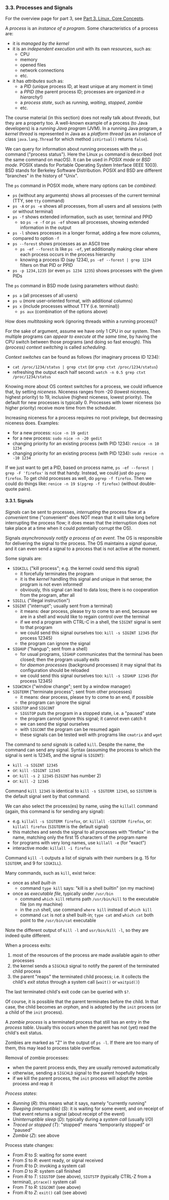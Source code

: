 
### 3.3. Processes and Signals

For the overview page for part 3, see [Part 3. Linux, Core Concepts](./part-3-linux-core-concepts.md).

A *process* is an *instance of a program*. Some characteristics of a process are:
* it is *managed by the kernel*
* it is an *independent execution unit* with its own *resources*, such as:
  * CPU
  * memory
  * opened files
  * network connections
  * etc.
* it has *attributes* such as:
  * a *PID* (unique process ID, at least unique at any moment in time)
  * a *PPID* (the parent process ID; processes are organized *in a hierarchy*!)
  * a *process state*, such as *running*, *waiting*, *stopped*, *zombie*
  * etc.

The course material (in this section) does not really talk about *threads*, but they are a property too.
A well-known example of a process (to Java developers) is a *running Java program* (JVM).
In a running Java program, a *kernel thread* is represented in Java as a *platform thread*
(as an instance of class `java.lang.Thread` for which method `isVirtual()` returns `false`).

We can query for information about running processes with the `ps` command ("process status").
Here the Linux `ps` command is described (not the same command on macOS). It can be used in *POSIX mode*
or *BSD mode*. POSIX stands for Portable Operating System Interface (IEEE 1003). BSD stands for
Berkeley Software Distribution. POSIX and BSD are different "branches" in the history of "Unix".

The `ps` command in POSIX mode, where many options can be *combined*:
* `ps` (without any arguments) shows all processes of the current terminal (TTY, see `tty` command)
* `ps -A` or `ps -e` shows all processes, from all users and all sessions (with or without terminal)
* `ps -f` shows extended information, such as user, terminal and PPID
  * so `ps -e -f` or `ps -ef` shows all processes, showing extended information in the output
* `ps -l` shows processes in a longer format, adding a few more columns, compared to option `-f`
* `ps --forest` shows processes as an ASCII tree
  * `ps -ef --forest` is like `ps -ef`, yet additionally making clear where each process occurs in the process hierarchy
  * knowing a process ID (say 1234), `ps -ef --forest | grep 1234` filters on that PID or PPID
* `ps -p 1234,1235` (or even `ps 1234 1235`) shows processes with the given PIDs

The `ps` command in BSD mode (using parameters without dash):
* `ps a` (all processes of all users)
* `ps u` (more user-oriented format, with additional columns)
* `ps x` (include processes without TTY (i.e. terminal))
  * `ps aux` (combination of the options above)

How does *multitasking* work (ignoring threads within a running process)?

For the sake of argument, assume we have only 1 CPU in our system. Then multiple programs can
*appear to execute at the same time*, by having the CPU switch between those programs (and doing so
fast enough). This *(process) context switching* is called *scheduling*.

*Context switches* can be found as follows (for imaginary process ID 1234):
* `cat /proc/1234/status | grep ctxt` (or `grep ctxt /proc/1234/status`)
* refreshing the output each half second: `watch -n 0.5 grep ctxt /proc/1234/status`

Knowing more about OS context switches for a process, we could influence that, by setting *niceness*.
Niceness ranges from -20 (lowest niceness, highest priority) to 19, inclusive (highest niceness, lowest priority).
The default for new processes is typically 0. Processes with lower niceness (so higher priority) receive
more time from the scheduler.

Increasing niceness for a process requires no root privilege, but decreasing niceness does. Examples:
* for a new process: `nice -n 19 gedit`
* for a new process: `sudo nice -n -20 gedit`
* changing priority for an existing process (with PID 1234): `renice -n 10 1234`
* changing priority for an existing process (with PID 1234): `sudo renice -n -10 1234`

If we just want to get a PID, based on process name, `ps -ef --forest | grep -F 'firefox'` is not that handy.
Instead, we could just do `pgrep firefox`. To get child processes as well, do `pgrep -f firefox`.
Then we could do things like: `renice -n 19 $(pgrep -f firefox)` (without double-quote pairs).

#### 3.3.1. Signals

*Signals*  can be sent to processes, *interrupting* the process flow at a *convenient* time
("convenient" does NOT mean that it will take long before interrupting the process flow;
it does mean that the interruption does not take place at a time when it could potentially corrupt the OS).

Signals *asynchronously notify a process of an event*. The OS is responsible for delivering the
signal to the process. The OS maintains a *signal queue*, and it can even send a signal to a process
that is not active at the moment.

Some signals are:
* `SIGKILL` ("kill process"; e.g. the kernel could send this signal)
  * it forcefully terminates the program
  * it is the *kernel* handling this signal and unique in that sense; the program is not even informed!
  * obviously, this signal can lead to data loss; there is no cooperation from the program, after all
* `SIGILL` ("illegal instruction")
* `SIGINT` ("interrupt"; usually sent from a terminal)
  * it means: dear process, please try to come to an end, because we are in a shell and would like to regain control over the terminal
  * if we end a program with CTRL-C in a shell, the `SIGINT` signal is sent to that program
  * we could send this signal ourselves too: `kill -s SIGINT 12345` (for process 12345)
  * the program can ignore the signal
* `SIGHUP` ("hangup"; sent from a shell)
  * for usual programs, `SIGHUP` communicates that the terminal has been closed; then the program usually exits
  * for *daemon processes* (background processes) it may signal that its configuration should be reloaded
  * we could send this signal ourselves too: `kill -s SIGHUP 12345` (for process 12345)
* `SIGWINCH` ("window change"; sent by a window manager)
* `SIGTERM` ("terminate process"; sent from other processes)
  * it means: dear process, please try to come to an end, if possible
  * the program can ignore the signal
* `SIGSTOP` and `SIGCONT`
  * `SIGSTOP` puts the program in a stopped state, i.e. a "paused" state
  * the program cannot ignore this signal; it cannot even catch it
  * we can send the signal ourselves
  * with `SIGCONT` the program can be resumed again
  * these signals can be tested well with programs like `cmatrix` and `wget`

The command to *send signals* is called `kill`. Despite the name, the command can send any signal.
Syntax (assuming the process to which the signal is sent is 12345, and the signal is `SIGINT`):
* `kill -s SIGINT 12345`
* or: `kill -SIGINT 12345`
* or: `kill -s 2 12345` (`SIGINT` has number 2)
* or: `kill -2 12345`

Command `kill 12345` is identical to `kill -s SIGTERM 12345`, so `SIGTERM` is the default signal sent by
that command.

We can also select the process(es) by name, using the `killall` command (again, this command is for sending any signal):
* e.g. `killall -s SIGTERM firefox`, or: `killall -SIGTERM firefox`, or: `killall firefox` (`SIGTERM` is the default signal)
* this matches and sends the signal to all processes with "firefox" in the name, matching only the first 15 characters of the program name
* for programs with very long names, use `killall -e` (for "exact")
* interactive mode: `killall -i firefox`

Command `kill -l` outputs a list of signals with their numbers (e.g. 15 for `SIGTERM`, and 9 for `SIGKILL`).

Many commands, such as `kill`, exist twice:
* once as *shell built-in*
  * command `type kill` says: "kill is a shell builtin" (on my machine)
* once as *executable file*, typically under `/usr/bin`
  * command `which kill` returns path `/usr/bin/kill` to the executable file (on my machine)
  * in the `zsh` shell, use command `where kill` instead of `which kill`
  * command `cat` is not a shell built-in; `type cat` and `which cat` both point to the `/usr/bin/cat` executable

Note the different output of `kill -l` and `usr/bin/kill -l`, so they are indeed quite different.

When a process exits:
1. most of the resources of the process are made available again to other processes
2. the kernel sends a `SIGCHLD` signal to notify the parent of the terminated child process
3. the parent "reaps" the terminated child process; i.e. it collects the child's *exit status* through a system call (`wait()` or `waitpid()`)

The last terminated child's exit code can be queried with `$?`.

Of course, it is possible that the parent terminates before the child. In that case, the child
becomes an *orphan*, and is adopted by the `init` process (or a child of the `init` process).

A *zombie process* is a terminated process that still has an entry in the *process table*.
Usually this occurs when the parent has not (yet) read the child's exit status.

Zombies are marked as "Z" in the output of `ps -l`. If there are too many of them, this may lead
to process table overflow.

Removal of zombie processes:
* when the parent process ends, they are usually removed automatically
* otherwise, sending a `SIGCHLD` signal to the parent hopefully helps
* if we kill the parent process, the `init` process will adopt the zombie process and reap it

*Process states*:
* *Running* (*R*): this means what it says, namely "currently running"
* *Sleeping (interruptible)* (*S*): it is waiting for some event, and on receipt of that event returns a signal (about receipt of the event)
* *Uninterruptible sleep* (*D*): typically during a *system call* (usually I/O)
* *Traced or stopped* (*T*): "stopped" means "temporarily stopped" or "paused"
* *Zombie* (*Z*): see above

Process state changes:
* From *R* to *S*: waiting for some event
* From *S* to *R*: event ready, or signal received
* From *R* to *D*: invoking a system call
* From *D* to *R*: system call finished
* From *R* to *T*: `SIGSTOP` (see above), `SIGTSTP` (typically CTRL-Z from a terminal), `ptrace()` system call
* From *T* to *R*: `SIGCONT` (see above)
* From *R* to *Z*: `exit()` call (see above)
